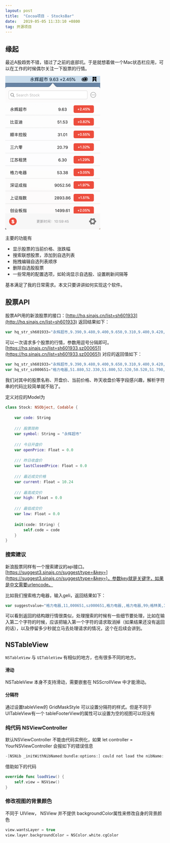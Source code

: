 ```yaml
---
layout: post
title:  "Cocoa项目 - StocksBar"
date:   2019-05-05 11:33:10 +0800
tag: 开源项目
---
```


## 缘起

最近A股趋势不错，错过了之前的底部坑。于是就想着做一个Mac状态栏应用，可以在工作的时候偶尔关注一下股票的行情。

<img src='/assets/images/2019/stocksbar-home.png' width='300' />

主要的功能有

* 显示股票的当前价格、涨跌幅
* 搜索联想股票，添加到自选列表
* 拖拽编辑自选列表顺序
* 删除自选股股票
* 一些常用的配置选项，如轮询显示自选股、设置刷新间隔等

基本满足了我的日常需求。本文只要讲讲如何实现这个软件。

## 股票API

股票API用的新浪股票的接口：[http://hq.sinajs.cn/list=sh601933](http://hq.sinajs.cn/list=sh601933) 返回结果如下：

```js
var hq_str_sh601933="永辉超市,9.390,9.480,9.400,9.650,9.310,9.400,9.420,45031643,427349791.000,38767,9.400,19100,9.390,26500,9.380,14000,9.370,20400,9.360,1200,9.420,9300,9.430,39200,9.440,122072,9.450,26300,9.460,2019-05-09,15:00:00,00";
```

可以一次请求多个股票的行情，参数用逗号分隔即可。[https://hq.sinajs.cn/list=sh601933,sz000651](https://hq.sinajs.cn/list=sh601933,sz000651) 对应的返回值如下：

```js
var hq_str_sh601933="永辉超市,9.390,9.480,9.400,9.650,9.310,9.400,9.420,45031643,427349791.000,38767,9.400,19100,9.390,26500,9.380,14000,9.370,20400,9.360,1200,9.420,9300,9.430,39200,9.440,122072,9.450,26300,9.460,2019-05-09,15:00:00,00";
var hq_str_sz000651="格力电器,51.880,52.330,51.800,52.520,50.520,51.790,51.800,73733501,3800419825.700,5300,51.790,62400,51.780,6000,51.770,8700,51.760,5946,51.750,113623,51.800,17400,51.810,6400,51.820,4000,51.830,2200,51.840,2019-05-09,15:00:03,00";
```

我们对其中的股票名称、开盘价、当前价格、昨天收盘价等字段感兴趣，解析字符串的代码比较简单就不贴了。

定义对应的Model为

```swift
class Stock: NSObject, Codable {
    
    var code: String

    /// 股票简称
    var symbol: String = "永辉超市"
    
    /// 今日开盘价
    var openPrice: Float = 0.0
    
    /// 昨日收盘价
    var lastClosedPrice: Float = 0.0
    
    /// 最近成交价格
    var current: Float = 10.24
    
    /// 最高成交价
    var high: Float = 0.0
    
    /// 最低成交价
    var low: Float = 0.0

    init(code: String) {
        self.code = code
    }
}
```

### 搜索建议

新浪股票同样有一个搜索建议的api接口。[https://suggest3.sinajs.cn/suggest/type=&key=](https://suggest3.sinajs.cn/suggest/type=&key=)，参数key就是关键字，如果是中文需要urlencode。

比如我们搜索格力电器，输入geli，返回结果如下：

```js
var suggestvalue="格力电器,11,000651,sz000651,格力电器,,格力电器,99;格林美,11,002340,sz002340,格林美,,格林美,99;合力泰,11,002217,sz002217,合力泰,,合力泰,99;安徽合力,11,600761,sh600761,安徽合力,,安徽合力,99;18合力01,81,152035,sh152035,18合力01,,18合力01,99;18格力02,81,143870,sh143870,18格力02,,18格力02,99;18格力01,81,143869,sh143869,18格力01,,18格力01,99;PR合力01,81,124769,sh124769,PR合力01,,PR合力01,99;16合力01,81,112487,sz112487,16合力01,,16合力01,99;PR合力02,81,124770,sh124770,PR合力02,,PR合力02,99;格林国际控股,31,02700,02700,格林国际控股,,格林国际控股,99;香格里拉,31,00069,00069,香格里拉,,香格里拉,99;歌礼制药 B,31,01672,01672,歌礼制药 B,,歌礼制药 B,99;格菱控股,31,01318,01318,格菱控股,,格菱控股,99;格林货币B,24,004866,of004866,格林货币B,,格林货币B,99;博时合利货币,24,002960,of002960,博时合利货币,,博时合利货币,99;歌力思,11,603808,sh603808,歌力思,,歌力思,99;格林货币A,24,004865,of004865,格林货币A,,格林货币A,99;格力地产,11,600185,sh600185,格力地产,,格力地产,99;合力科技,11,603917,sh603917,合力科技,,合力科技,99;蒙古图格里克BRX,71,mntbrx,mntbrx,蒙古图格里克BRX,,蒙古图格里克BRX,99;乌克兰格里夫纳立陶宛立特参考汇率,71,uahltx,uahltx,乌克兰格里夫纳立陶宛立特参考汇率,,乌克兰格里夫纳立陶宛立特参考汇率,99;欧元蒙古图格里克,71,eurmnt,eurmnt,欧元蒙古图格里克,,欧元蒙古图格里克,99;美元蒙古图格里克,71,usdmnt,usdmnt,美元蒙古图格里克,,美元蒙古图格里克,99;瑞士法郎蒙古图格里克,71,chfmnt,chfmnt,瑞士法郎蒙古图格里克,,瑞士法郎蒙古图格里克,99;加拿大元乌克兰格里夫纳,71,caduah,caduah,加拿大元乌克兰格里夫纳,,加拿大元乌克兰格里夫纳,99;日元蒙古图格里克,71,jpymnt,jpymnt,日元蒙古图格里克,,日元蒙古图格里克,99;英镑蒙古图格里克,71,gbpmnt,gbpmnt,英镑蒙古图格里克,,英镑蒙古图格里克,99;加拿大元蒙古图格里克,71,cadmnt,cadmnt,加拿大元蒙古图格里克,,加拿大元蒙古图格里克,99;乌克兰格里夫纳RUX,71,uahrux,uahrux,乌克兰格里夫纳RUX,,乌克兰格里夫纳RUX,99;英镑乌克兰格里夫纳,71,gbpuah,gbpuah,英镑乌克兰格里夫纳,,英镑乌克兰格里夫纳,99;美元乌克兰格里夫纳,71,usduah,usduah,美元乌克兰格里夫纳,,美元乌克兰格里夫纳,99;乌克兰格里夫纳匈牙利福林参考汇率,71,uahhux,uahhux,乌克兰格里夫纳匈牙利福林参考汇率,,乌克兰格里夫纳匈牙利福林参考汇率,99;乌克兰格里夫纳波兰兹罗提参考汇率,71,uahplx,uahplx,乌克兰格里夫纳波兰兹罗提参考汇率,,乌克兰格里夫纳波兰兹罗提参考汇率,99;欧元乌克兰格里夫纳,71,euruah,euruah,欧元乌克兰格里夫纳,,欧元乌克兰格里夫纳,99;乌克兰格里夫纳BRX,71,uahbrx,uahbrx,乌克兰格里夫纳BRX,,乌克兰格里夫纳BRX,99;瑞士法郎乌克兰格里夫纳,71,chfuah,chfuah,瑞士法郎乌克兰格里夫纳,,瑞士法郎乌克兰格里夫纳,99;日元乌克兰格里夫纳,71,jpyuah,jpyuah,日元乌克兰格里夫纳,,日元乌克兰格里夫纳,99;乌克兰格里夫纳英镑,71,uahgbp,uahgbp,乌克兰格里夫纳英镑,,乌克兰格里夫纳英镑,99;招商盛合灵活混合C,21,004143,of004143,招商盛合灵活混合C,,招商盛合灵活混合C,99;格林伯盛混合C,21,004817,of004817,格林伯盛混合C,,格林伯盛混合C,99;银华合利债券,21,002306,of002306,银华合利债券,,银华合利债券,99;招商盛合灵活混合A,21,004142,of004142,招商盛合灵活混合A,,招商盛合灵活混合A,99;格林泓鑫纯债债券C,21,006185,of006185,格林泓鑫纯债债券C,,格林泓鑫纯债债券C,99;长信合利混合C,21,005306,of005306,长信合利混合C,,长信合利混合C,99;格林泓鑫纯债债券A,21,006184,of006184,格林泓鑫纯债债券A,,格林泓鑫纯债债券A,99;格林伯锐灵活配置混合A,21,006181,of006181,格林伯锐灵活配置混合A,,格林伯锐灵活配置混合A,99;格林伯元灵活配置混合A,21,004942,of004942,格林伯元灵活配置混合A,,格林伯元灵活配置混合A,99;格林伯锐灵活配置混合C,21,006182,of006182,格林伯锐灵活配置混合C,,格林伯锐灵活配置混合C,99;格林伯盛混合A,21,004816,of004816,格林伯盛混合A,,格林伯盛混合A,99";
```

可以看到返回的结构跟行情很类似，处理搜索的时候有一些细节要处理，比如在输入第二个字符的时候，应该把输入第一个字符的请求取消掉（如果结果还没有返回的话），以及停留多少秒就立马去处理请求的情况，这个在后续会讲到。


## NSTableView

`NSTableView` 与 `UITableView` 有相似的地方，也有很多不同的地方。


#### 滑动

NSTableView 本身不支持滑动，需要嵌套在 NSScrollView 中才能滑动。


#### 分隔符

通过设置tableView的 GridMaskStyle 可以设置分隔符的样式。但是不同于 UITableView有一个 tableFooterView的属性可以设置为空的视图可以将没有

### 纯代码 NSViewController

默认NSViewController 不能由代码实例化，如果 let controller = YourNSViewController 会报如下的错误信息

```swift
-[NSNib _initWithNibNamed:bundle:options:] could not load the nibName: ProjectName.YourNSViewController in bundle (null).
```

借助如下的代码

```swift
override func loadView() {
    self.view = NSView()
}
```

### 修改视图的背景颜色

不同于 UIView， NSView 并不提供 backgroundColor属性来修改自身的背景颜色

```swift
view.wantsLayer = true
view.layer.backgroundColor = NSColor.white.cgColor
```